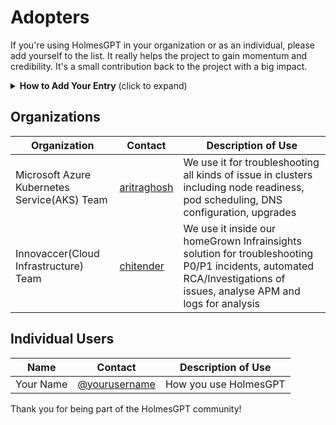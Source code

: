 # Adopters

If you're using HolmesGPT in your organization or as an individual, please add yourself to the list. It really helps the project to gain momentum and credibility. It's a small contribution back to the project with a big impact.

<details>
<summary><strong>How to Add Your Entry</strong> (click to expand)</summary>

1. Fork this repository
2. Add your entry to the appropriate table below
3. Submit a pull request with your changes. Thanks!

</details>

## Organizations

| Organization | Contact | Description of Use |
| ------------ | ------- | ------------------ |
| Microsoft Azure Kubernetes Service(AKS) Team | [aritraghosh](https://github.com/aritraghosh) | We use it for troubleshooting all kinds of issue in clusters including node readiness, pod scheduling, DNS configuration, upgrades  |
| Innovaccer(Cloud Infrastructure) Team | [chitender](https://github.com/chitender) | We use it inside our homeGrown Infrainsights solution for troubleshooting P0/P1 incidents, automated RCA/Investigations of issues, analyse APM and logs for analysis  |

## Individual Users

| Name | Contact | Description of Use |
| ---- | ------- | ------------------ |
| Your Name | [@yourusername](https://github.com/yourusername) | How you use HolmesGPT |


Thank you for being part of the HolmesGPT community!
